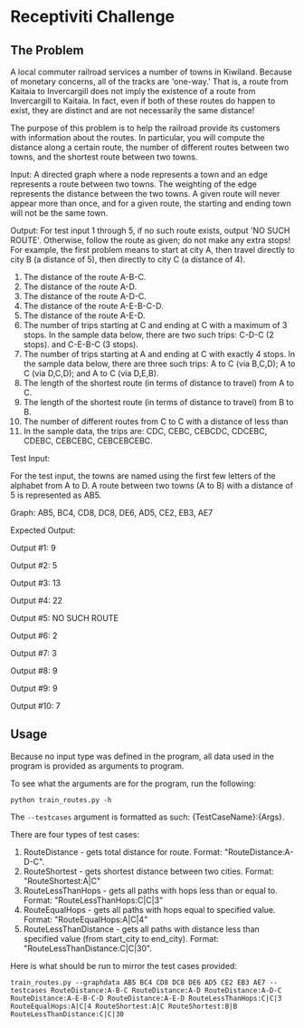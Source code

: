 # Receptiviti Challenge

## The Problem

A local commuter railroad services a number of towns in
Kiwiland.  Because of monetary concerns, all of the tracks are 'one-way.'
That is, a route from Kaitaia to Invercargill does not imply the existence
of a route from Invercargill to Kaitaia.  In fact, even if both of these
routes do happen to exist, they are distinct and are not necessarily the
same distance!

The purpose of this problem is to help the railroad provide its customers
with information about the routes.  In particular, you will compute the
distance along a certain route, the number of different routes between two
towns, and the shortest route between two towns.

Input:  A directed graph where a node represents a town and an edge
represents a route between two towns.  The weighting of the edge represents
the distance between the two towns.  A given route will never appear more
than once, and for a given route, the starting and ending town will not be
the same town.

Output: For test input 1 through 5, if no such route exists, output 'NO
SUCH ROUTE'.  Otherwise, follow the route as given; do not make any extra
stops!  For example, the first problem means to start at city A, then
travel directly to city B (a distance of 5), then directly to city C (a
distance of 4).

1. The distance of the route A-B-C.
2. The distance of the route A-D.
3. The distance of the route A-D-C.
4. The distance of the route A-E-B-C-D.
5. The distance of the route A-E-D.
6. The number of trips starting at C and ending at C with a maximum of 3
stops.  In the sample data below, there are two such trips: C-D-C (2
stops). and C-E-B-C (3 stops).
7. The number of trips starting at A and ending at C with exactly 4 stops.
In the sample data below, there are three such trips: A to C (via B,C,D); A
to C (via D,C,D); and A to C (via D,E,B).
8. The length of the shortest route (in terms of distance to travel) from A
to C.
9. The length of the shortest route (in terms of distance to travel) from B
to B.
10. The number of different routes from C to C with a distance of less than
30.  In the sample data, the trips are: CDC, CEBC, CEBCDC, CDCEBC, CDEBC,
CEBCEBC, CEBCEBCEBC.

Test Input:

For the test input, the towns are named using the first few letters of the
alphabet from A to D.  A route between two towns (A to B) with a distance
of 5 is represented as AB5.

Graph: AB5, BC4, CD8, DC8, DE6, AD5, CE2, EB3, AE7

Expected Output:

Output #1: 9

Output #2: 5

Output #3: 13

Output #4: 22

Output #5: NO SUCH ROUTE

Output #6: 2

Output #7: 3

Output #8: 9

Output #9: 9

Output #10: 7

## Usage
Because no input type was defined in the program, all data used in the program is provided as arguments to program.

To see what the arguments are for the program, run the following:
```buildoutcfg
python train_routes.py -h
```

The ```--testcases``` argument is formatted as such: {TestCaseName}:{Args}.

There are four types of test cases:

1. RouteDistance - gets total distance for route. Format: "RouteDistance:A-D-C".
2. RouteShortest - gets shortest distance between two cities. Format: "RouteShortest:A|C"
3. RouteLessThanHops - gets all paths with hops less than or equal to. Format: "RouteLessThanHops:C|C|3"
4. RouteEqualHops - gets all paths with hops equal to specified value. Format: "RouteEqualHops:A|C|4"
5. RouteLessThanDistance - gets all paths with distance less than specified value (from start_city to end_city). 
Format: "RouteLessThanDistance:C|C|30".

Here is what should be run to mirror the test cases provided:

```
train_routes.py --graphdata AB5 BC4 CD8 DC8 DE6 AD5 CE2 EB3 AE7 --testcases RouteDistance:A-B-C RouteDistance:A-D RouteDistance:A-D-C RouteDistance:A-E-B-C-D RouteDistance:A-E-D RouteLessThanHops:C|C|3 RouteEqualHops:A|C|4 RouteShortest:A|C RouteShortest:B|B RouteLessThanDistance:C|C|30
```